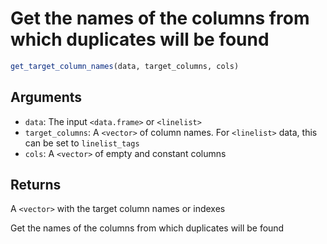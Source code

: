 # Get the names of the columns from which duplicates will be found

```r
get_target_column_names(data, target_columns, cols)
```

## Arguments

- `data`: The input `<data.frame>` or `<linelist>`
- `target_columns`: A `<vector>` of column names. For `<linelist>` data, this can be set to `linelist_tags`
- `cols`: A `<vector>` of empty and constant columns

## Returns

A `<vector>` with the target column names or indexes

Get the names of the columns from which duplicates will be found
